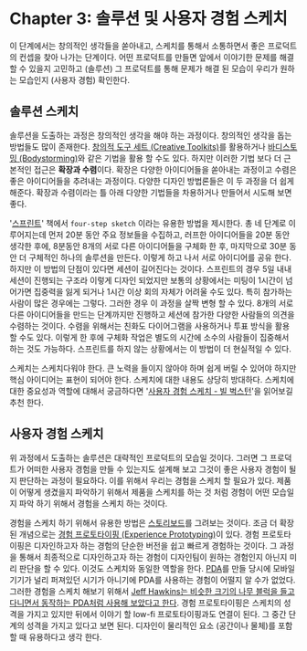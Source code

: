 # Chapter 3: 솔루션 및 사용자 경험 스케치

이 단계에서는 창의적인 생각들을 쏟아내고, 스케치를 통해서 소통하면서 좋은 프로덕트의 컨셉을 찾아 나가는 단계이다. 어떤 프로덕트를 만들면 앞에서 이야기한 문제를 해결 할 수 있을지 고민하고 (솔루션) 그 프로덕트를 통해 문제가 해결 된 모습이 우리가 원하는 모습인지 (사용자 경험) 확인한다.

## 솔루션 스케치

솔루션을 도출하는 과정은 창의적인 생각을 해야 하는 과정이다. 창의적인 생각을 돕는 방법들도 많이 존재한다. [창의적 도구 세트 (Creative Toolkits)](http://designmethod.korea.ac.kr/design-method/creative-toolkit/)를 활용하거나 [바디스토밍 (Bodystorming)](http://designmethod.korea.ac.kr/design-method/bodystorming/)와 같은 기법을 활용 할 수도 있다. 하지만 이러한 기법 보다 더 근본적인 접근은 **확장과 수렴**이다.
확장은 다양한 아이디어들을 쏟아내는 과정이고 수렴은 좋은 아이디어들을 추려내는 과정이다. 다양한 디자인 방법론들은 이 두 과정을 더 쉽게 해준다. 확장과 수렴이라는 틀 아래 다양한 기법들을 차용하거나 만들어서 시도해 보면 좋다.

'[스프린트](https://product.kyobobook.co.kr/detail/S000000597320)' 책에서 `four-step sketch` 이라는 유용한 방법을 제시한다. 총 네 단계로 이루어지는데 먼저 20분 동안 주요 정보들을 수집하고, 러프한 아이디어들을 20분 동안 생각한 후에, 8분동안 8개의 서로 다른 아이디어들을 구체화 한 후, 마지막으로 30분 동안 더 구체적인 하나의 솔루션을 만든다. 이렇게 하고 나서 서로 아이디어를 공유 한다.
하지만 이 방법의 단점이 있다면 세션이 길어진다는 것이다. 스프린트의 경우 5일 내내 세션이 진행되는 구조라 이렇게 디자인 되었지만 보통의 상황에서는 미팅이 1시간이 넘어가면 집중력을 잃게 되거나 1시간 이상 회의 자체가 어려울 수도 있다. 특히 참가하는 사람이 많은 경우에는 그렇다.
그러한 경우 이 과정을 살짝 변형 할 수 있다. 8개의 서로 다른 아이디어들을 만드는 단계까지만 진행하고 세션에 참가한 다양한 사람들의 의견을 수렴하는 것이다. 수렴을 위해서는 친화도 다이어그램을 사용하거나 투표 방식을 활용 할 수도 있다. 이렇게 한 후에 구체화 작업은 별도의 시간에 소수의 사람들이 집중해서 하는 것도 가능하다. 스프린트를 하지 않는 상황에서는 이 방법이 더 현실적일 수 있다.

스케치는 스케치다워야 한다. 큰 노력을 들이지 않아야 하며 쉽게 버릴 수 있어야 하지만 핵심 아이디어는 표현이 되어야 한다. 스케치에 대한 내용도 상당히 방대하다. 스케치에 대한 중요성과 역할에 대해서 궁금하다면 '[사용자 경험 스케치 - 빌 벅스턴](https://product.kyobobook.co.kr/detail/S000001469856)'을 읽어보길 추천 한다.

## 사용자 경험 스케치

위 과정에서 도출하는 솔루션은 대략적인 프로덕트의 모습일 것이다. 그러면 그 프로덕트가 어떠한 사용자 경험을 만들 수 있는지도 설계해 보고 그것이 좋은 사용자 경험이 될지 판단하는 과정이 필요하다. 이를 위해서 우리는 경험을 스케치 할 필요가 있다. 제품이 어떻게 생겼을지 파악하기 위해서 제품을 스케치를 하는 것 처럼 경험이 어떤 모습일지 파악 하기 위해서 경험을 스케치 하는 것이다.

경험을 스케치 하기 위해서 유용한 방법은 [스토리보드](https://www.nngroup.com/articles/storyboards-visualize-ideas/)를 그려보는 것이다. 조금 더 확장 된 개념으로는 [경험 프로토타이핑 (Experience Prototyping)](https://dl.acm.org/doi/pdf/10.1145/347642.347802)이 있다. 경험 프로토타이핑은 디자인하고자 하는 경험의 단순한 버전을 쉽고 빠르게 경험하는 것이다. 그 과정을 통해서 최종적으로 디자인하고자 하는 경험이 디자인팀이 원하는 경험인지 아닌지 미리 판단을 할 수 있다. 이것도 스케치와 동일한 역할을 한다. [PDA](<https://en.wikipedia.org/wiki/Palm_(PDA)>)를 만들 당시에 모바일 기기가 널리 퍼져있던 시기가 아니기에 PDA를 사용하는 경험이 어떨지 알 수가 없었다. 그러한 경험을 스케치 해보기 위해서 [Jeff Hawkins는 비슷한 크기의 나무 블럭을 들고 다니면서 동작하는 PDA처럼 사용해 보았다고 한다](https://albertosavoia.medium.com/the-palm-pilot-story-1a3424d2ffe4). 경험 프로토타이핑은 스케치의 성격을 가지고 있지만 뒤에서 이야기 할 low-fi 프로토타이핑과도 연결이 된다. 그 중간 단계의 성격을 가지고 있다고 보면 된다. 디자인이 물리적인 요소 (공간이나 물체)를 포함 할 때 유용하다고 생각 한다.
